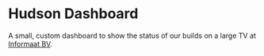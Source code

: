 # Hudson Dashboard

A small, custom dashboard to show the status of our builds on a large TV at [Informaat BV][inf].

[inf]: www.informaat.com